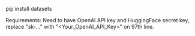 pip install datasets

Requirements:  Need to have OpenAI API key and HuggingFace secret key, replace "sk-..." with "<Your_OpenAI_API_Key>" on 97th line.
